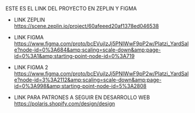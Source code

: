 ESTE ES EL LINK DEL PROYECTO EN ZEPLIN Y FIGMA
- LINK ZEPLIN https://scene.zeplin.io/project/60afeeed20af1378ed046538
- LINK FIGMA https://www.figma.com/proto/bcEVujIzJj5PNIWwF9pP2w/Platzi_YardSale?node-id=0%3A684&amp;scaling=scale-down&amp;page-id=0%3A1&amp;starting-point-node-id=0%3A719
- LINK FIGMA 2 https://www.figma.com/proto/bcEVujIzJj5PNIWwF9pP2w/Platzi_YardSale?node-id=3%3A2112&amp;scaling=scale-down&amp;page-id=0%3A998&amp;starting-point-node-id=5%3A2808

- LINK PARA PATRONES A SEGUIR EN DESARROLLO WEB https://polaris.shopify.com/design/design